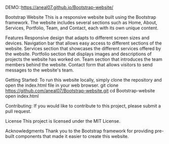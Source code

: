 DEMO::https://aneal07.github.io/Bootstrap-website/

Bootstrap Website
This is a responsive website built using the Bootstrap framework. The website includes several sections such as Home, About, Services, Portfolio, Team, and Contact, each with its own unique content.

Features
Responsive design that adapts to different screen sizes and devices.
Navigation bar that allows easy access to different sections of the website.
Services section that showcases the different services offered by the website.
Portfolio section that displays images and descriptions of projects the website has worked on.
Team section that introduces the team members behind the website.
Contact form that allows visitors to send messages to the website's team.

Getting Started:
To run this website locally, simply clone the repository and open the index.html file in your web browser.
git clone https://github.com/aneal07/Bootstrap-website.git
cd Bootstrap-website
open index.html

Contributing:
If you would like to contribute to this project, please submit a pull request.

License
This project is licensed under the MIT License.

Acknowledgments
Thank you to the Bootstrap framework for providing pre-built components that made it easier to create this website.


